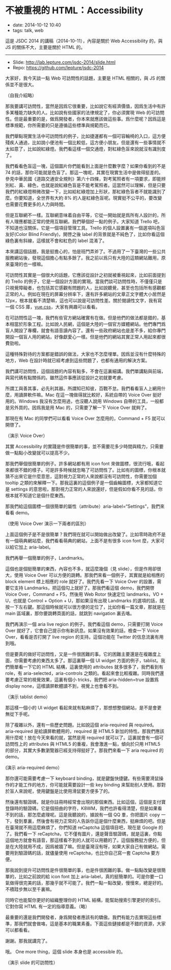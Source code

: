 # 不被重視的 HTML：Accessibility

- date: 2014-10-12 10:40
- tags: talk, web

這是 JSDC 2014 的講稿（2014-10-11），內容是關於 Web Accessibility 的，與 JS 的關係不大，主要是關於 HTML 的。

-----

- Slide: <http://lab.lepture.com/jsdc-2014/slide.html>
- Repo: <https://github.com/lepture/jsdc-2014>

大家好，我今天談一點 Web 可訪問性的話題，主要是 HTML 相關的，與 JS 的關係並不是很大。

（自我介紹略）

那我要講可訪問性，當然是因爲它很重要，比如說它有經濟價值，因爲生活中有許多某種能力缺失的人。比如說有些國家的法律規定了，你必須實現 Web 的可訪問性。但是最重要的是，做爲開發者，你本來就應該做這些事。爲什麼呢？因爲這是標準規範，你所需要的只是遵循這些標準與規範而已。

我們舉點現實生活中可訪問性的例子，比如捷運都有一個可容輪椅的入口，這方便殘疾人通過，比如說小便池有一個比較低，這方便小朋友。但是還有一些事情就不太如意了，比如說紅綠燈。我們看這樣一個交通燈，對紅綠色盲來說就沒有識別度了。

我們看看色盲這一塊，這個圖片你們能看到上面是什麼數字麼？如果你看到的不是 74 的話，那你可能就是色盲了。那這一塊呢，其實在現實生活中是做得挺差的。參見中華民國《道路交通安全規則》第六十四條，對考駕照者有一項要求，即能辨別紅、黃、綠色，也就是說紅綠色盲是不能考駕照者。這當然可以理解，但是只要我們的紅綠燈稍微改變一下，比如給紅綠燈加上形狀，那紅綠色盲者不就能識別了麼。你要知道，全世界有大約 8% 的人是紅綠色盲呢。現實挺不公平的，要改變也需要花費更多的人力與時間。

但是互聯網不一樣。互聯網意味着自由平等，它從一開始就是爲所有人設計的，所有人理應都能正常的使用互聯網。我們舉個好一點的例子。大家知道 Trello 吧，不知道也沒關係，它是一個項目管理工具。Trello 的個人設置裏有一個選項叫色盲友好(Color Blind Friendly)，開啓之後 label 的背景就是不純色了，比如你看這個綠色裏有斜線，這樣就不會和紅色的 label 混淆了。

本來講這個話題，我是挺擔心的，怕是班門弄斧了。不過用了一下臺灣的一些公共服務網站後，發現這個擔心有點多餘了。我之前以爲只有大陸的這類網站難用，原來臺灣的也一樣嘛。

可訪問性其實是一個很大的話題，它應該從設計之初就被重視起來，比如前面提到的 Trello 的例子，它是一個設計方面的實現。當我們談可訪問性時，不僅僅只是只視覺障礙者，也包括其它感觀有問題的人，比如說聽覺，甚至也包括所有感觀都正常的人。例如在現在的屏幕分辨率下，還有許多網站的文章正文字體大小居然是 12px，根本就看不清楚嘛，這也可以說是可訪問性差。關於閱讀性文字，我有寫一個 CSS 庫，[yue.css](http://lab.lepture.com/yue.css/)，大家有興趣可以看看。

在可訪問性這一塊，我們有些官方網站確實有在做。但是他們的做法都是錯的，基本相當於形象工程。比如說人民網，這個是大陸的一個官方媒體網站。他們專門爲盲人開設了專欄，就會有語音讀內容了。還有一些政府網站也是差不多，給你專門開設一個盲人用的網站，好像獻愛心一樣。但是他們的網站其實正常人用起來都很費勁啦。

這種特殊對待的方案都是錯誤的做法，大家也不怎麼埋單。因爲並沒有什麼特殊的地方，Web 在設計時就已經考慮到這些問題了，也都有通用的解決方案。

我們講可訪問性，這個話題的內容有點多，不會在這裏細講。我們單講點與前端，與寫代碼有點關係的。雖然這件事應該從設計之初就要考慮。

所謂工與善其事，必先利其器。所謂知已知彼，百戰不怠。我們看看盲人上網用什麼，用讀屏軟件嘛。Mac 在這一塊做得就比較好，系統自帶的 Voice Over 挺好用的。Windows 我沒有怎麼用過，也沒聽人說用 Windows 自帶的工具，一般都是另外買的。因爲我是用 Mac 的，只需要了解一下 Voice Over 就夠了。

那現在有 Mac 的同學們可以看看 Voice Over 怎麼用的，Command + F5 就可以開啓了。

（演示 Voice Over）

其實 Accessibility 的實踐是件很簡單的事，並不需要花多少時間與精力，只需要做一點點小改變就可以提高不少。

那我們舉個很簡單的例子。許多網站都有用 icon font 來做圖標，很流行哦，看起來都很不錯的樣子。可是許多時候就忽略了可訪問性了。比如有的圖標，你根本就猜不出來它是什麼意思，這對視力正常的人來說都沒有可訪問性，你需要加個 tooltip 之類的來解釋一下。那我這裏的這個例子是一個齒輪圖標，大家都知道它是 settings 的意思啦，那對視力正常的人來說還好，但是假如你看不見的話，你根本就不知道它是個什麼東西。

那我們給這個圖標一個很簡單的屬性（attribute）aria-label=“Settings”，我們來看看 demo。

（使用 Voice Over 演示一下兩者的區別）

上面這個例子是不是很簡單？我們現在就可以開始做出改變了。比如零時政府不是有一個萌典網站麼，我們看看萌典的網站，上面不是有很多 icon font 麼，大家可以給它加上 aria-label。

我們再舉一個簡單的例子，Landmarks。

這個也是個挺簡單的東西，內容也不多，就這麼幾個（見 slide），但是作用卻很大，使用 Voice Over 可以方便的跳轉。那我們來看一個例子，其實就是給相應的 block element 標上相應的 role 就好了。我們先看一下 Voice Over 的設置，需要它支持 Landmarks，把這個勾上就好了。那我們看這個 demo，我們開啓 Voice Over，Command + F5，然後用 Web Rotor 快速定位 landmarks，VO + U，也就是 Control + Option + U，那如果沒有出現 Landmarks 的選項的話，就按一下左右鍵。那這個時候就可以很方便的定位了，比如你看一篇文章，那就是在 main 區域裏，那你要跳轉頁面的話，就跳到 navigation 裏去咯。

我們再演示一個 aria live region 的例子。我們看這個 demo，只需要打開 Voice Over 就好了，它會自己提示你有新訊息。如果沒有效果的話，檢查一下 Voice Over，看看是否打開了 live region 的支持。這個功能在 Twitter 的信息流裏有用到哦。

但是要真的做好可訪問性，又是一件很困難的事。它的困難主要還是在複雜度上面，你需要考慮的東西太多了。那這裏舉一個 UI widget 方面的例子，tablist。我們簡單看一下它的 HTML 結構，這裏使用的 attributes 就多很多了，我們看到有 role，有 aria-selected，aria-controls 之類的。看起來會比較複雜。同時我們還要考慮正常的視覺效果，這裏有個小 tricks，我們把 aria-hidden=true 設置爲 display none，這樣讀屏軟體讀不到，視覺上也會看不到。

（演示 tablist demo）

那這樣一個小的 UI widget 看起來就有點麻煩了，那想想整個網站，是不是會更無從下手呢。

除了複雜以外，還有一些歷史問題。比如說這個 aria-required 與 required。aria-required 是給讀屏軟體用的，required 是 HTML5 新加的特性。那我們應該用什麼呢！放在今天來看的就，當然是用 required 就可以了。這裏就會有一個可訪問性上的 attributes 與 HTML5 的重複，我會激進一點，傾向於只用 HTML5 的部分，其實大多數瀏覽器已經支持得挺好了。那我們來看一下 aria required 的 demo。

(演示 aria-required demo）

那你還可能需要考慮一下 keyboard binding，就是鍵盤快捷鍵。有些需要滑鼠操作的才能工作的地方，你可能就需要設計一些 key binding 来幫助别人使用。那對於盲人來說呢，使用鍵盤是比使用滑鼠要方便多了的。

然後還有驗證碼，就是你註冊時經常會出現的那個東西。比如這個，這個是支付寶登錄時的驗證碼，它是個扭曲的字符，K8WM，我們也許看得清楚，但是如果看不到的話，那怎麼處理呢。這是我聽說的，據說有一個 QQ 羣，你把圖片 copy 一下，發到羣裏，然後會有視力正常的人告訴你這是個什麼東西，挺麻煩的吧。但是在臺灣就不用這麼麻煩了，你們知道 reCaptcha 這個項目吧，現在是 Google 的了。我們看一下 reCaptcha，它不僅有圖片，還是聲音驗證碼，就是這裏，你點這個地方就會有語音，那這樣看不到的人就可以用聽的了。這個服務挺方便的，但是在大陸就用不成，因爲被牆了嘛。但是臺灣沒有呀，如果大家自己有做網站，需要用到驗證碼的話，就儘量使用 reCaptcha，也比你自己寫一套 Captcha 要方便。

那我說到提升可訪問性是件很簡單的事，也是件很困難的事。做一點點改變是很簡單的，比如之前說的給 icon font 加上 aria-label，真的挺簡單的。可是你要一口氣做得很完美的話，那幾乎就不可能了。我們一點一點改變，慢慢來，總是好的。不積跬步無以至千裏嘛。

同時它也能幫你更好的組織整理你的 HTML 結構，能幫助搜索引擎更好的索引。它對你寫 HTML 有一定的指導意義。（略）

最重要的還是我們開發者，身爲開發者應該有的驕傲。我們有能力去實現這些標準，那我們就會做咯，這是基本的職業素養。下面這些鏈接都是不錯的資源，大家可以都看看。

謝謝。那我就講完了。

哦。 One more thing，這個 slide 本身也是 accessible 的。

（演示 slide 的可訪問性）
